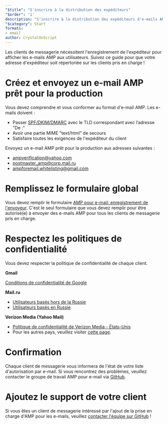 ```yaml
---
"$title": "S'inscrire à la distribution des expéditeurs"
"$order": '1'
description: "S'inscrire à la distribution des expéditeurs d'e-mails AMP"
"$category": Start
formats:
- email
author: CrystalOnScript
---
```


Les clients de messagerie nécessitent l'enregistrement de l'expéditeur pour afficher les e-mails AMP aux utilisateurs. Suivez ce guide pour que votre adresse d'expéditeur soit répertoriée sur les clients pris en charge !

# Créez et envoyez un e-mail AMP prêt pour la production

Vous devez comprendre et vous conformer au format d'e-mail AMP. Les e-mails doivent :

- Passer [SPF/DKIM/DMARC](https://support.google.com/a/answer/33786?hl=en) avec le TLD correspondant avec l’adresse "De :"
- Avoir une partie MIME "text/html" de secours
- Satisfaire toutes les exigences de l'expéditeur du client

Envoyez un e-mail AMP prêt pour la production aux adresses suivantes :

- ampverification@yahoo.com
- postmaster_amp@corp.mail.ru
- ampforemail.whitelisting@gmail.com

# Remplissez le formulaire global

Vous devez remplir le formulaire [AMP pour e-mail: enregistrement de l'envoyeur](https://docs.google.com/forms/d/e/1FAIpQLSdso95e7UDLk_R-bnpzsAmuUMDQEMUgTErcfGGItBDkghHU2A/viewform?gxids=7628). C'est le seul formulaire que vous devez remplir pour être autorisé(e) à envoyer des e-mails AMP pour tous les clients de messagerie pris en charge.

# Respectez les politiques de confidentialité

Vous devez respecter la politique de confidentialité de chaque client.

**Gmail**

[Conditions de confidentialité de Google](https://policies.google.com/privacy)

**Mail.ru**

- [Utilisateurs basés hors de la Russie](https://help.mail.ru/engmail-help/privacy)
- [Utilisateurs basés en Russie](https://agent.mail.ru/legal/privacypolicy/en)

**Verizon Media (Yahoo Mail)**

- [Politique de confidentialité de Verizon Media - États-Unis](https://www.verizonmedia.com/policies/us/en/verizonmedia/privacy/index.html)
- Pour les autres pays, veuillez visiter [cette page](https://www.verizonmedia.com/policies/).

# Confirmation

Chaque client de messagerie vous informera de l'état de votre liste d'autorisation par e-mail. Si vous rencontrez des problèmes, veuillez contacter le groupe de travail AMP pour e-mail via [GitHub](https://github.com/ampproject/wg-amp4email).

# Ajoutez le support de votre client

Si vous êtes un client de messagerie intéressé par l'ajout de la prise en charge d'AMP pour les e-mails, veuillez [contacter l'équipe sur GitHub](https://github.com/ampproject/wg-amp4email/) !
